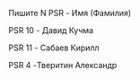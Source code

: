 Пишите N PSR - Имя (Фамилия) 

PSR 10 - Давид Кучма

PSR 11 - Сабаев Кирилл

PSR 4 -Тверитин Александр
